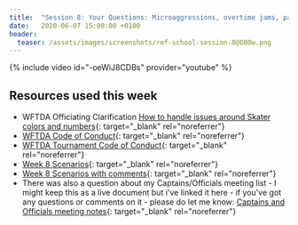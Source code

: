 ```yaml
---
title:  "Session 8: Your Questions: Microaggressions, overtime jams, pack definition penalties, and lead jammer"
date:   2020-06-07 15:00:00 +0100
header:
  teaser: /assets/images/screenshots/ref-school-session-8@800w.png
---
```

<!-- more -->

{% include video id="-oeWiJ8CDBs" provider="youtube" %}

## Resources used this week
- WFTDA Officiating Clarification [How to handle issues around Skater colors and numbers][]{: target="_blank" rel="noreferrer"}
- [WFTDA Code of Conduct][]{: target="_blank" rel="noreferrer"}
- [WFTDA Tournament Code of Conduct][]{: target="_blank" rel="noreferrer"}
- [Week 8 Scenarios][]{: target="_blank" rel="noreferrer"}
- [Week 8 Scenarios with comments][]{: target="_blank" rel="noreferrer"}
- There was also a question about my Captains/Officials meeting list - I might keep this as a live document but i've linked it here - if you've got any questions or comments on it - please do let me know: [Captains and Officials meeting notes][]{: target="_blank" rel="noreferrer"}

[How to handle issues around Skater colors and numbers]: <https://static.wftda.com/officiating/officiating-clarification-skater-color-and-number.pdf>
[WFTDA Code of Conduct]: <https://static.wftda.com/files/wftda-code-of-conduct.pdf>
[WFTDA Tournament Code of Conduct]: <https://static.wftda.com/tournaments/wftda-tournament-code-of-conduct.pdf>
[Week 8 Scenarios]: <https://docs.google.com/document/d/1h_aMv-eflziX-ki-XbJgVIPMOgX59P-5jHwrIJ_6KmQ/edit?usp=sharing>
[Week 8 Scenarios with comments]: <https://docs.google.com/document/d/1I8BK_UomL_1KzY3qXvQ7Ua-WQT0oiL_c6IYfvAKyYZ8/edit?usp=sharing>
[Captains and Officials meeting notes]: <https://docs.google.com/document/d/10QTZ5ghlr7Ey-5TchBNM2Pwy6oGdG7h5u_KKKUxIhDs/edit?usp=sharing>
